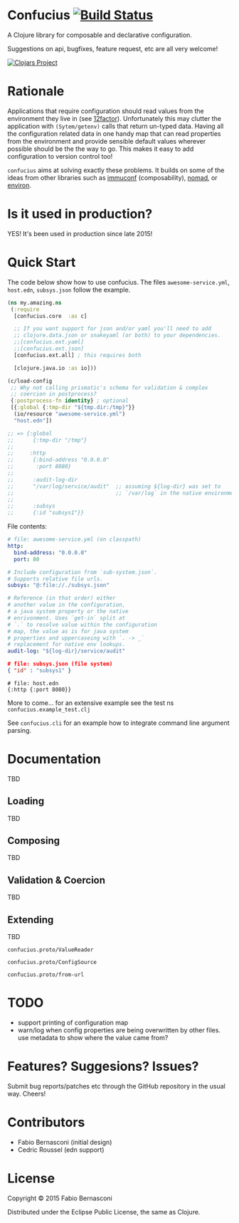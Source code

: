 # Confucius [![Build Status][badge]][build]

A Clojure library for composable and declarative configuration.

Suggestions on api, bugfixes, feature request, etc are all very welcome!

[![Clojars Project](https://img.shields.io/clojars/v/confucius.svg)](https://clojars.org/confucius)


# Rationale

Applications that require configuration should read values from the
environment they live in (see [12factor][12factor]). Unfortunately this may
clutter the application with `(Sytem/getenv)` calls that return un-typed data.
Having all the configuration related data in one handy map that can read properties
from the environment and provide sensible default values wherever possible should
be the the way to go. This makes it easy to add configuration to version control too!

`confucius` aims at solving exactly these problems. It builds on some of the
ideas from other libraries such as [immuconf][immuconf] (composability),
[nomad][nomad], or [environ][environ].


# Is it used in production?

YES! It's been used in production since late 2015!


# Quick Start

The code below show how to use confucius. The files `awesome-service.yml`,
`host.edn`, `subsys.json` follow the example.

```clojure
(ns my.amazing.ns
 (:require
  [confucius.core  :as c]

  ;; If you want support for json and/or yaml you'll need to add
  ;; clojure.data.json or snakeyaml (or both) to your dependencies.
  ;;[confucius.ext.yaml]
  ;;[confucius.ext.json]
  [confucius.ext.all] ; this requires both

  [clojure.java.io :as io]))

(c/load-config
 ;; Why not calling prismatic's schema for validation & complex
 ;; coercion in postprocess?
 {:postprocess-fn identity} ; optional
 [{:global {:tmp-dir "${tmp.dir:/tmp}"}}
  (io/resource "awesome-service.yml")
  "host.edn"])

;; => {:global
;;      {:tmp-dir "/tmp"}
;;
;;     :http
;;      {:bind-address "0.0.0.0"
;;       :port 8080}
;;
;;      :audit-log-dir
;;      "/var/log/service/audit"  ;; assuming ${log-dir} was set to
;;                                ;; `/var/log` in the native environment
;;
;;      :subsys
;;      {:id "subsys1"}}
```

File contents:

```yaml
# file: awesome-service.yml (on classpath)
http:
  bind-address: "0.0.0.0"
  port: 80

# Include configuration from `sub-system.json`.
# Supports relative file urls.
subsys: "@:file://./subsys.json"

# Reference (in that order) either
# another value in the configuration,
# a java system property or the native
# enrivonment. Uses `get-in` split at
# `.` to resolve value within the configuration
# map, the value as is for java system
# properties and uppercaseing with `. -> _`
# replacement for native env lookups.
audit-log: "${log-dir}/service/audit"
```

```json
# file: subsys.json (file system)
{ "id" : "subsys1" }
```

```edn
# file: host.edn
{:http {:port 8080}}
```

More to come... for an extensive example see the test ns
`confucius.example_test.clj`

See `confucius.cli` for an example how to integrate
command line argument parsing.


# Documentation

TBD


## Loading

TBD


## Composing

TBD


## Validation & Coercion

TBD

## Extending


TBD

`confucius.proto/ValueReader`

`confucius.proto/ConfigSource`

`confucius.proto/from-url`


# TODO

* support printing of configuration map
* warn/log when config properties are being overwritten by
  other files. use metadata to show where the value came from?


# Features? Suggesions? Issues?

Submit bug reports/patches etc through the GitHub repository
in the usual way. Cheers!


# Contributors

* Fabio Bernasconi (initial design)
* Cedric Roussel (edn support)


# License

Copyright © 2015 Fabio Bernasconi

Distributed under the Eclipse Public License, the same as Clojure.

[badge]: https://travis-ci.org/instilled/confucius.svg?branch=master
[build]: https://travis-ci.org/instilled/confucius
[12factor]: http://12factor.net/config
[elasticsearch]: https://www.elastic.co/
[immuconf]: https://github.com/levand/immuconf
[nomad]: https://github.com/jarohen/nomad
[environ]: https://github.com/weavejester/environ
[schema]: https://github.com/Prismatic/schema
